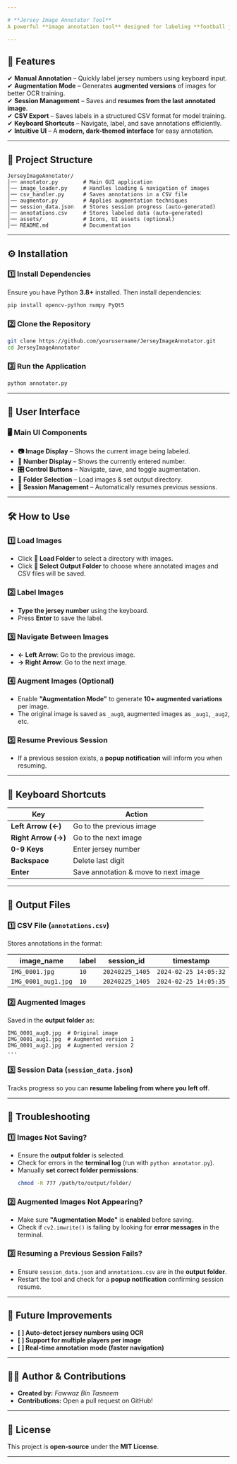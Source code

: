 ```yaml
---

# **Jersey Image Annotator Tool**  
A powerful **image annotation tool** designed for labeling **football jersey numbers**. It supports **manual annotation** and **automatic augmentation**, making it ideal for training OCR models on jersey numbers.

---
```


## **📌 Features**
✔ **Manual Annotation** – Quickly label jersey numbers using keyboard input.  
✔ **Augmentation Mode** – Generates **augmented versions** of images for better OCR training.  
✔ **Session Management** – Saves and **resumes from the last annotated image**.  
✔ **CSV Export** – Saves labels in a structured CSV format for model training.  
✔ **Keyboard Shortcuts** – Navigate, label, and save annotations efficiently.  
✔ **Intuitive UI** – A **modern, dark-themed interface** for easy annotation.

---

## **📂 Project Structure**
```
JerseyImageAnnotator/
│── annotator.py        # Main GUI application
│── image_loader.py     # Handles loading & navigation of images
│── csv_handler.py      # Saves annotations in a CSV file
│── augmentor.py        # Applies augmentation techniques
│── session_data.json   # Stores session progress (auto-generated)
│── annotations.csv     # Stores labeled data (auto-generated)
│── assets/             # Icons, UI assets (optional)
│── README.md           # Documentation
```

---

## **⚙️ Installation**
### **1️⃣ Install Dependencies**
Ensure you have Python **3.8+** installed. Then install dependencies:

```bash
pip install opencv-python numpy PyQt5
```

### **2️⃣ Clone the Repository**
```bash
git clone https://github.com/yourusername/JerseyImageAnnotator.git
cd JerseyImageAnnotator
```

### **3️⃣ Run the Application**
```bash
python annotator.py
```

---

## **🎨 User Interface**
### **🖥️ Main UI Components**
- **📷 Image Display** – Shows the current image being labeled.
- **🔢 Number Display** – Shows the currently entered number.
- **🎛️ Control Buttons** – Navigate, save, and toggle augmentation.
- **📂 Folder Selection** – Load images & set output directory.
- **💾 Session Management** – Automatically resumes previous sessions.

---

## **🛠️ How to Use**
### **1️⃣ Load Images**
- Click **📂 Load Folder** to select a directory with images.
- Click **📁 Select Output Folder** to choose where annotated images and CSV files will be saved.

### **2️⃣ Label Images**
- **Type the jersey number** using the keyboard.
- Press **Enter** to save the label.

### **3️⃣ Navigate Between Images**
- **← Left Arrow**: Go to the previous image.
- **→ Right Arrow**: Go to the next image.

### **4️⃣ Augment Images (Optional)**
- Enable **"Augmentation Mode"** to generate **10+ augmented variations** per image.
- The original image is saved as `_aug0`, augmented images as `_aug1`, `_aug2`, etc.

### **5️⃣ Resume Previous Session**
- If a previous session exists, a **popup notification** will inform you when resuming.

---

## **🎯 Keyboard Shortcuts**
| Key | Action |
|-----|--------|
| **Left Arrow (←)** | Go to the previous image |
| **Right Arrow (→)** | Go to the next image |
| **0-9 Keys** | Enter jersey number |
| **Backspace** | Delete last digit |
| **Enter** | Save annotation & move to next image |

---

## **📜 Output Files**
### **1️⃣ CSV File (`annotations.csv`)**
Stores annotations in the format:

| image_name | label | session_id | timestamp |
|------------|-------|------------|------------|
| `IMG_0001.jpg` | `10` | `20240225_1405` | `2024-02-25 14:05:32` |
| `IMG_0001_aug1.jpg` | `10` | `20240225_1405` | `2024-02-25 14:05:35` |

### **2️⃣ Augmented Images**
Saved in the **output folder** as:
```
IMG_0001_aug0.jpg  # Original image
IMG_0001_aug1.jpg  # Augmented version 1
IMG_0001_aug2.jpg  # Augmented version 2
...
```

### **3️⃣ Session Data (`session_data.json`)**
Tracks progress so you can **resume labeling from where you left off**.

---

## **🐞 Troubleshooting**
### **1️⃣ Images Not Saving?**
- Ensure the **output folder** is selected.
- Check for errors in the **terminal log** (run with `python annotator.py`).
- Manually **set correct folder permissions**:
  ```bash
  chmod -R 777 /path/to/output/folder/
  ```

### **2️⃣ Augmented Images Not Appearing?**
- Make sure **"Augmentation Mode"** is **enabled** before saving.
- Check if `cv2.imwrite()` is failing by looking for **error messages** in the terminal.

### **3️⃣ Resuming a Previous Session Fails?**
- Ensure `session_data.json` and `annotations.csv` are in the **output folder**.
- Restart the tool and check for a **popup notification** confirming session resume.

---

## **🚀 Future Improvements**
- **[ ] Auto-detect jersey numbers using OCR**  
- **[ ] Support for multiple players per image**  
- **[ ] Real-time annotation mode (faster navigation)**  

---

## **👨‍💻 Author & Contributions**
- **Created by:** *Fawwaz Bin Tasneem*  
- **Contributions:** Open a pull request on GitHub!  

---

## **📜 License**
This project is **open-source** under the **MIT License**.

---
